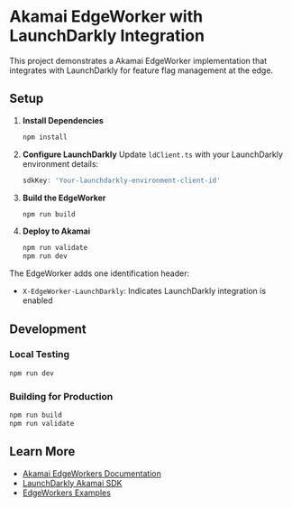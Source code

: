 # Akamai EdgeWorker with LaunchDarkly Integration

This project demonstrates a Akamai EdgeWorker implementation that integrates with LaunchDarkly for feature flag management at the edge.

## Setup

1. **Install Dependencies**
   ```bash
   npm install
   ```

2. **Configure LaunchDarkly**
   Update `ldClient.ts` with your LaunchDarkly environment details:
   ```typescript
   sdkKey: 'Your-launchdarkly-environment-client-id'
   ```

3. **Build the EdgeWorker**
   ```bash
   npm run build
   ```

4. **Deploy to Akamai**
   ```bash
   npm run validate 
   npm run dev     
   ```

The EdgeWorker adds one identification header:
- `X-EdgeWorker-LaunchDarkly`: Indicates LaunchDarkly integration is enabled

## Development

### Local Testing
```bash
npm run dev
```

### Building for Production
```bash
npm run build
npm run validate
```

## Learn More

- [Akamai EdgeWorkers Documentation](https://techdocs.akamai.com/edgeworkers/docs)
- [LaunchDarkly Akamai SDK](https://docs.launchdarkly.com/sdk/server-side/akamai)
- [EdgeWorkers Examples](https://github.com/akamai/edgeworkers-examples)
